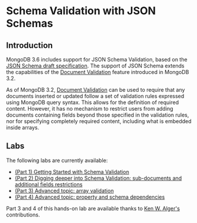 # Schema Validation with JSON Schemas

## Introduction

MongoDB 3.6 includes support for JSON Schema Validation, based on the [JSON Schema draft specification](http://json-schema.org/). The support of JSON Schema extends the capabilities of the [Document Validation](https://docs.mongodb.com/manual/core/document-validation/) feature introduced in MongoDB 3.2.

As of MongoDB 3.2, [Document Validation](https://docs.mongodb.com/manual/core/document-validation/) can be used to require that any documents inserted or updated follow a set of validation rules expressed using MongoDB query syntax. This allows for the definition of required content. However, it has no mechanism to restrict users from adding documents containing fields beyond those specified in the validation rules, nor for specifying completely required content, including what is embedded inside arrays.

## Labs

The following labs are currently available:

* [(Part 1) Getting Started with Schema Validation](./HOL-PART1.md)
* [(Part 2) Digging deeper into Schema Validation: sub-documents and additional fields restrictions](./HOL-PART2.md)
* [(Part 3) Advanced topic: array validation](./HOL-PART3.md)
* [(Part 4) Advanced topic: property and schema dependencies](./HOL-PART4.md)

Part 3 and 4 of this hands-on lab are available thanks to [Ken W. Alger's](https://github.com/kenwalger) contributions.
